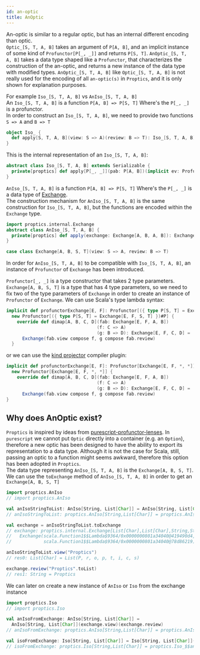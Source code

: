```yaml
---
id: an-optic
title: AnOptic
---
```


An-optic is similar to a regular optic, but has an internal different encoding than optic.<br/>
`Optic_[S, T, A, B]` takes an argument of `P[A, B]`, and an implicit instance of some kind of `Profunctor[P[_, _]]` and returns `P[S, T]`. 
`AnOptic_[S, T, A, B]` takes a data type shaped like a `Profunctor`, that characterizes the construction of the an-optic, and returns
a new instance of the data type with modified types. `AnOptic_[S, T, A, B]` like `Optic_[S, T, A, B]` is not really used for the encoding 
of all `an-optic(s)` in `Proptics`, and it is only shown for explanation purposes.

For example `Iso_[S, T, A, B]` vs `AnIso_[S, T, A, B]`<br/>
An `Iso_[S, T, A, B]` is a function `P[A, B] => P[S, T]` Where's the `P[_, _]` is a profunctor.<br/>
In order to construct an `Iso_[S, T, A, B]`, we need to provide two functions `S => A` and `B => T`

```scala
object Iso_ {
  def apply[S, T, A, B](view: S => A)(review: B => T): Iso_[S, T, A, B]
}
```

This is the internal representation of an `Iso_[S, T, A, B]`:

```scala
abstract class Iso_[S, T, A, B] extends Serializable {
  private[proptics] def apply[P[_, _]](pab: P[A, B])(implicit ev: Profunctor[P]): P[S, T]
}
```

`AnIso_[S, T, A, B]` is a function `P[A, B] => P[S, T]` Where's the `P[_, _]` is a data type of [Exchange](/Proptics/docs/data-types/exchange).<br/>
The construction mechanism for `AnIso_[S, T, A, B]` is the same construction for `Iso_[S, T, A, B]`, but the functions are encoded within the `Exchange` type.

```scala
import proptics.internal.Exchange
abstract class AnIso_[S, T, A, B] {
  private[proptics] def apply(exchange: Exchange[A, B, A, B]): Exchange[A, B, S, T]
}
```

```scala
case class Exchange[A, B, S, T](view: S => A, review: B => T)
```

In order for `AnIso_[S, T, A, B]` to be compatible with `Iso_[S, T, A, B]`, an instance of `Profunctor` of `Exchange` has been
introduced. 

`Profunctor[_, _]` is a type constructor that takes 2 type parameters. `Exchange[A, B, S, T]` is a type that has 4 type parameters, so we need
to fix two of the type parameters of `Exchange` in order to create an instance of `Profunctor` of `Exchange`. We can use Scala's type lambda syntax:

```scala
implicit def profunctorExchange[E, F]: Profunctor[({ type P[S, T] = Exchange[E, F, S, T] })#P] =
  new Profunctor[({ type P[S, T] = Exchange[E, F, S, T] })#P] {
    override def dimap[A, B, C, D](fab: Exchange[E, F, A, B])
                                  (f: C => A)
                                  (g: B => D): Exchange[E, F, C, D] =
      Exchange(fab.view compose f, g compose fab.review)
  }
```

or we can use the <a href="https://github.com/typelevel/kind-projector" target="_blank">kind projector</a> compiler plugin:

```scala
implicit def profunctorExchange[E, F]: Profunctor[Exchange[E, F, *, *]] = 
  new Profunctor[Exchange[E, F, *, *]] {
    override def dimap[A, B, C, D](fab: Exchange[E, F, A, B])
                                  (f: C => A)
                                  (g: B => D): Exchange[E, F, C, D] = 
      Exchange(fab.view compose f, g compose fab.review)
}
```

## Why does AnOptic exist?

`Proptics` is inspired by ideas from <a href="https://github.com/purescript-contrib/purescript-profunctor-lenses" target="_blank">purescript-profunctor-lenses</a>.
In `purescript` we cannot put `Optic` directly into a container (e.g. an `Option`), therefore a new optic has been designed to have the ability to export
its representation to a data type. Although it is not the case for Scala, still, passing an optic to a function might seems awkward,
therefore this option has been adopted in `Proptics`.<br/> The data type representing `AnIso_[S, T, A, B]` is the `Exchange[A, B, S, T]`.
We can use the `toExchange` method of `AnIso_[S, T, A, B]` in order to get an `Exchange[A, B, S, T]`

```scala
import proptics.AnIso
// import proptics.AnIso

val anIsoStringToList: AnIso[String, List[Char]] = AnIso[String, List[Char]](_.toList)(_.mkString)
// anIsoStringToList: proptics.AnIso[String,List[Char]] = proptics.AnIso_$$anon$17@74561208

val exchange = anIsoStringToList.toExchange
// exchange: proptics.internal.Exchange[List[Char],List[Char],String,String] = 
//   Exchange(scala.Function1$$Lambda$9364/0x0000000801a34040@419490d4,
//            scala.Function1$$Lambda$9364/0x0000000801a34040@78d86219)

anIsoStringToList.view("Proptics")
// res0: List[Char] = List(P, r, o, p, t, i, c, s)

exchange.review("Proptics".toList)
// res1: String = Proptics
```

We can later on create a new instance of `AnIso` or `Iso` from the exchange instance

```scala
import proptics.Iso
// import proptics.Iso

val anIsoFromExchange: AnIso[String, List[Char]] = 
  AnIso[String, List[Char]](exchange.view)(exchange.review)
// anIsoFromExchange: proptics.AnIso[String,List[Char]] = proptics.AnIso_$$anon$17@bf55e9c

val isoFromExchange: Iso[String, List[Char]] = Iso[String, List[Char]](exchange.view)(exchange.review)
// isoFromExchange: proptics.Iso[String,List[Char]] = proptics.Iso_$$anon$16@4c6f5ff7
``` 



